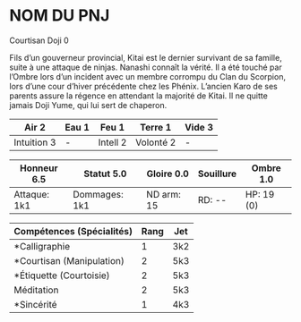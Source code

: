 # NOM DU PNJ

Courtisan Doji 0

Fils d’un gouverneur provincial, Kitai est le dernier survivant de sa famille,
suite à une attaque de ninjas. Nanashi connaît la vérité. Il a été touché par
l’Ombre lors d’un incident avec un membre corrompu du Clan du Scorpion, lors d’une
cour d’hiver précédente chez les Phénix. L’ancien Karo de ses parents assure la
régence en attendant la majorité de Kitai. Il ne quitte jamais Doji Yume, qui lui
sert de chaperon.

| **Air** 2     | **Eau** 1     | **Feu** 1     | **Terre** 1   | **Vide** 3
| ------------- | ------------- | ------------- | ------------- | -------------
| Intuition 3   | -             | Intell 2      | Volonté 2     | -

| Honneur 6.5   | Statut 5.0    | Gloire 0.0    | Souillure     | Ombre 1.0
| ------------- | ------------- | ------------- | ------------- | -------------
| Attaque: 1k1  | Dommages: 1k1 | ND arm: 15    | RD: --        | HP: 19 (0)

| Compétences (Spécialités)                     | Rang  | Jet
| --------------------------------------------- | ----- | -------
| *Calligraphie                                 | 1     | 3k2
| *Courtisan (Manipulation)                     | 2     | 5k3
| *Étiquette (Courtoisie)                       | 2     | 5k3
| Méditation                                    | 2     | 5k3
| *Sincérité                                    | 1     | 4k3
